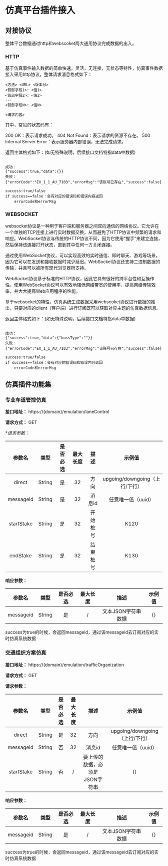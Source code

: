 # 仿真平台插件接入

## 对接协议

整体平台数据通过http和webscoket两大通用协议完成数据的出入。

### HTTP

基于仿真事件输入数据的简单快速，灵活，无连接，无状态等特性，仿真事件数据接入采用http协议，整体请求消息格式如下：

~~~
<方法> <URL> <版本号>
<首部字段1>: <值1>
<首部字段2>: <值2>
...
<首部字段N>: <值N>

<请求内容>
~~~

其中，常见的状态码有：

200 OK：表示请求成功。 404 Not Found：表示请求的资源不存在。 500 Internal Server Error：表示服务器内部错误，无法完成请求。

返回主体格式如下：(如无特殊说明，后续接口文档特指data中数据)

~~~

成功：
{"success":true,"data":{}}
失败：
{"errorCode":"EX_1_1_AU_7103","errorMsg":"该账号已存在","success":false}

success:true/false
if success==false：会有对应的错误码和错误内容返回
    errorCode和errorMsg
~~~

### WEBSOCKET

websocket协议是一种用于客户端和服务器之间双向通信的网络协议。它允许在一个单独的TCP连接上进行实时数据交换，从而避免了HTTP协议中频繁的请求和响应。WebSocket协议与传统的HTTP协议不同，因为它使用“握手”来建立连接，然后保持该连接打开状态，直到其中任何一方关闭连接。

通过使用WebSocket协议，可以实现高效的实时通信、即时聊天、游戏等场景，因为它可以在发送和接收数据时减少延迟。WebSocket协议还支持二进制数据的传输，并且可以被所有现代浏览器所支持。

WebSocket协议基于标准的HTTP协议，因此它具有很好的跨平台性和互操作性。使用WebSocket协议可以有效地降低网络带宽的使用率，提高网络传输效率，并大大提高Web应用程序的性能。

基于websocket的特性，仿真系统生成数据采用webscoket协议进行数据的推出，只要对应的client（客户端）进行订阅既可以获取对应主题的仿真数据信息。

返回主体格式如下：(如无特殊说明，后续接口文档特指data中数据)

~~~

成功：
{"success":true,"data":{"bussType":""}}
失败：
{"errorCode":"EX_1_1_AU_7103","errorMsg":"该账号已存在","success":false}

success:true/false
if success==false：会有对应的错误码和错误内容返回
    errorCode和errorMsg
~~~

## 仿真插件功能集

### 专业车道管控仿真

**接口地址：**
https://{domain}/emulation/laneControl

**请求方式：**
GET

**请求参数：*

|    参数名     |   类型   | 是否必选 | 最大长度 |  描述  |           示例值            |
|:----------:|:------:|:----:|:----:|:----:|:------------------------:|
|   direct   | String |  是   |  32  |  方向  | upgoing/downgoing（上行/下行） |
| messageid  | String |  是   |  32  | 消息id |       任意唯一值（uuid）        |
| startStake | String |  是   |  32  | 开始桩号 |           K120           |
|  endStake  | String |  是   |  32  | 结束桩号 |           K130           |

**响应参数：**

|    参数名    |   类型   | 是否必选 | 最大长度 |     描述      | 示例值 |
|:---------:|:------:|:----:|:----:|:-----------:|:---:|
| messageid | String |  是   |  /   | 文本JSON字符串数据 | {}  |uuid

success为true的时候，会返回messageid，通过该messageid去订阅对应的实时仿真系统数据

### 交通组织方案仿真

**接口地址：**
https://{domain}/emulation/trafficOrganization

**请求方式：**
GET

**请求参数：**

|    参数名     |   类型   | 是否必选 | 最大长度 |        描述         |           示例值            |
|:----------:|:------:|:----:|:----:|:-----------------:|:------------------------:|
|   direct   | String |  是   |  32  |        方向         | upgoing/downgoing（上行/下行） |
| messageid  | String |  否   |  32  |       消息id        |       任意唯一值（uuid）        |
| startStake | String |  否   |  /   | 要上传的数据，必须是JSON字符串 |            {}            |

**响应参数：**

|    参数名    |   类型   | 是否必选 | 最大长度 |     描述      | 示例值 |
|:---------:|:------:|:----:|:----:|:-----------:|:---:|
| messageid | String |  是   |  /   | 文本JSON字符串数据 | {}  |uuid

success为true的时候，会返回messageid，通过该messageid去订阅对应的实时仿真系统数据

